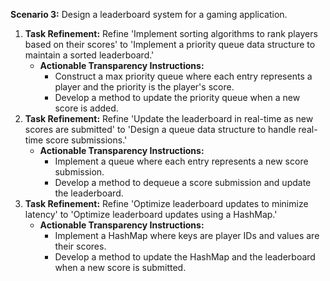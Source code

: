 **Scenario 3:** Design a leaderboard system for a gaming application.

1. **Task Refinement:** Refine 'Implement sorting algorithms to rank players based on their scores' to 'Implement a priority queue data structure to maintain a sorted leaderboard.'
    - **Actionable Transparency Instructions:**
        - Construct a max priority queue where each entry represents a player and the priority is the player's score.
        - Develop a method to update the priority queue when a new score is added.
2. **Task Refinement:** Refine 'Update the leaderboard in real-time as new scores are submitted' to 'Design a queue data structure to handle real-time score submissions.'
    - **Actionable Transparency Instructions:**
        - Implement a queue where each entry represents a new score submission.
        - Develop a method to dequeue a score submission and update the leaderboard.
3. **Task Refinement:** Refine 'Optimize leaderboard updates to minimize latency' to 'Optimize leaderboard updates using a HashMap.'
    - **Actionable Transparency Instructions:**
        - Implement a HashMap where keys are player IDs and values are their scores.
        - Develop a method to update the HashMap and the leaderboard when a new score is submitted.